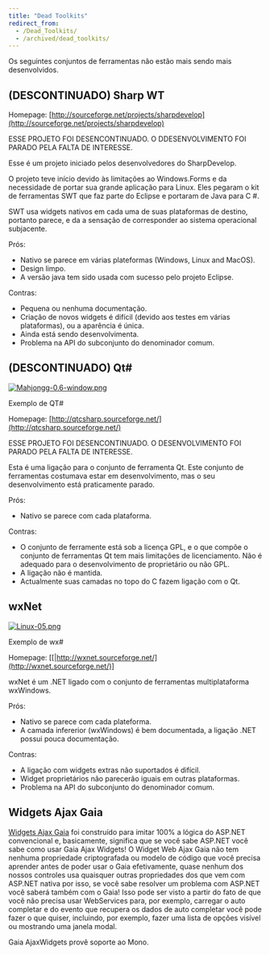 ```yaml
---
title: "Dead Toolkits"
redirect_from:
  - /Dead_Toolkits/
  - /archived/dead_toolkits/
---
```


Os seguintes conjuntos de ferramentas não estão mais sendo mais desenvolvidos.

(DESCONTINUADO) Sharp WT
---------------

Homepage: [http://sourceforge.net/projects/sharpdevelop](http://sourceforge.net/projects/sharpdevelop)

ESSE PROJETO FOI DESENCONTINUADO. O DDESENVOLVIMENTO FOI PARADO PELA FALTA DE INTERESSE.

Esse é um projeto iniciado pelos desenvolvedores do SharpDevelop.

O projeto teve início devido às limitações ao Windows.Forms e da necessidade de portar sua grande aplicação para Linux. Eles pegaram o kit de ferramentas SWT que faz parte do Eclipse e portaram de Java para C #.

SWT usa widgets nativos em cada uma de suas plataformas de destino, portanto parece, e da a sensação de corresponder ao sistema operacional subjacente.

Prós:

-   Nativo se parece em várias plateformas (Windows, Linux and MacOS).
-   Design limpo.
-   A versão java tem sido usada com sucesso pelo projeto Eclipse.

Contras:

-   Pequena ou nenhuma documentação.
-   Criação de novos widgets é difícil (devido aos testes em várias plataformas), ou a aparência é única.
-   Ainda está sendo desenvolvimenta.
-   Problema na API do subconjunto do denominador comum.


(DESCONTINUADO) Qt#
-----------

[![Mahjongg-0.6-window.png](/archived/images/9/91/Mahjongg-0.6-window.png)](/archived/images/9/91/Mahjongg-0.6-window.png)

Exemplo de QT#

Homepage: [http://qtcsharp.sourceforge.net/](http://qtcsharp.sourceforge.net/)

ESSE PROJETO FOI DESENCONTINUADO. O DESENVOLVIMENTO FOI PARADO PELA FALTA DE INTERESSE.


Esta é uma ligação para o conjunto de ferramenta Qt. Este conjunto de ferramentas costumava estar em desenvolvimento, mas o seu desenvolvimento está praticamente parado.

Prós:

-   Nativo se parece com cada plataforma.


Contras:

-   O conjunto de ferramente está sob a licença GPL, e o que compõe o conjunto de ferramentas Qt tem mais limitações de licenciamento. Não é adequado para o desenvolvimento de proprietário ou não GPL.
-   A ligação não é mantida.
-   Actualmente suas camadas no topo do C fazem ligação com o Qt.


wxNet
-----

[![Linux-05.png](/archived/images/c/cf/Linux-05.png)](/archived/images/c/cf/Linux-05.png)

Exemplo de wx#

Homepage: [[|http://wxnet.sourceforge.net/](http://wxnet.sourceforge.net/)]

wxNet é um .NET ligado com o conjunto de ferramentas multiplataforma wxWindows.

Prós:

-   Nativo se parece com cada plateforma.
-   A camada infererior (wxWindows) é bem documentada, a ligação .NET possui pouca documentação.

Contras:


-   A ligação com widgets extras não suportados é difícil.
-   Widget proprietários não parecerão iguais em outras plataformas.
-   Problema na API do subconjunto do denominador comum.


Widgets Ajax Gaia
-----------------

[Widgets Ajax Gaia](http://ajaxwidgets.com/more/about_gaia_ajax_framework/mono_support.aa) foi construído para imitar 100% a lógica do ASP.NET convencional e, basicamente, significa que se você sabe ASP.NET você sabe como usar Gaia Ajax Widgets! O Widget Web Ajax Gaia não tem nenhuma propriedade criptografada ou modelo de código que você precisa aprender antes de poder usar o Gaia efetivamente, quase nenhum dos nossos controles usa quaisquer outras propriedades dos que vem com ASP.NET nativa por isso, se você sabe resolver um problema com ASP.NET você saberá também com o Gaia! Isso pode ser visto a partir do fato de que você não precisa usar WebServices para, por exemplo, carregar o auto completar e do evento que recupera os dados de auto completar você pode fazer o que quiser, incluindo, por exemplo, fazer uma lista de opções visível ou mostrando uma janela modal.

Gaia AjaxWidgets provê soporte ao Mono.


